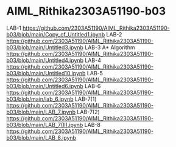 # AIML_Rithika2303A51190-b03
LAB-1
https://github.com/2303A51190/AIML_Rithika2303A51190-b03/blob/main/Copy_of_Untitled1.ipynb
LAB-2
https://github.com/2303A51190/AIML_Rithika2303A51190-b03/blob/main/Untitled3.ipynb
LAB-3
A* Algorithm
https://github.com/2303A51190/AIML_Rithika2303A51190-b03/blob/main/Untitled4.ipynb
LAB-4
https://github.com/2303A51190/AIML_Rithika2303A51190-b03/blob/main/Untitled10.ipynb
LAB-5
https://github.com/2303A51190/AIML_Rithika2303A51190-b03/blob/main/Untitled6.ipynb
LAB-6
https://github.com/2303A51190/AIML_Rithika2303A51190-b03/blob/main/lab_6.ipynb
LAB-7(1)
https://github.com/2303A51190/AIML_Rithika2303A51190-b03/blob/main/LAB_7.ipynb
LAB-7(2)
https://github.com/2303A51190/AIML_Rithika2303A51190-b03/blob/main/LAB_7(II).ipynb
LAB-8
https://github.com/2303A51190/AIML_Rithika2303A51190-b03/blob/main/LAB_8.ipynb

